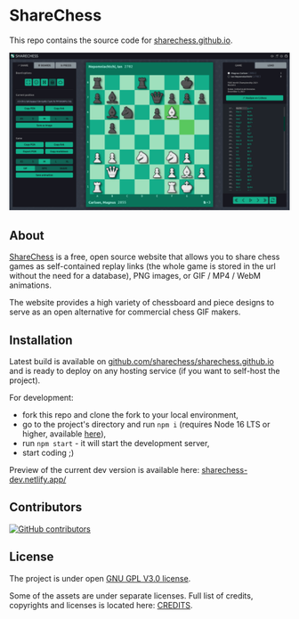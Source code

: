 # ShareChess

This repo contains the source code for [sharechess.github.io](https://sharechess.github.io/).

![Screenshot](/public/img/screenshot.png)

## About

[ShareChess](https://sharechess.github.io/) is a free, open source website that allows you to share chess games as self-contained replay links (the whole game is stored in the url without the need for a database), PNG images, or GIF / MP4 / WebM animations.

The website provides a high variety of chessboard and piece designs to serve as an open alternative for commercial chess GIF makers.

## Installation

Latest build is available on [github.com/sharechess/sharechess.github.io](https://github.com/sharechess/sharechess.github.io) and is ready to deploy on any hosting service (if you want to self-host the project).

For development:

- fork this repo and clone the fork to your local environment,
- go to the project's directory and run `npm i` (requires Node 16 LTS or higher, available [here](https://nodejs.org/en/)),
- run `npm start` - it will start the development server,
- start coding ;)

Preview of the current dev version is available here: [sharechess-dev.netlify.app/](https://sharechess-dev.netlify.app)

## Contributors

[![GitHub contributors](https://contrib.rocks/image?repo=sharechess/sharechess)](https://github.com/sharechess/sharechess/graphs/contributors)

## License

The project is under open [GNU GPL V3.0 license](/LICENSE.md).

Some of the assets are under separate licenses. Full list of credits, copyrights and licenses is located here: [CREDITS](/public/CREDITS.md).
